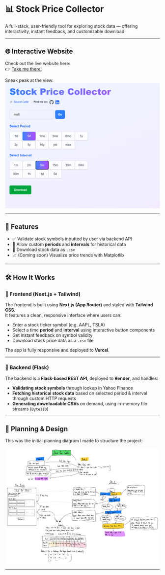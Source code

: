 # 📊 Stock Price Collector

A full-stack, user-friendly tool for exploring stock data — offering interactivity, instant feedback, and customizable download  

---

## 🌐 Interactive Website

Check out the live website here:  
👉 [Take me there!](https://stock-price-collector.vercel.app/)

Sneak peak at the view:
[![Website](stock-frontend/public/website-picture.png)](stock-frontend/public/website-picture.png)

---

## 🚀 Features

- ✅ Validate stock symbols inputted by user via backend API
- 📅 Allow custom **periods** and **intervals** for historical data
- 🧾 Download stock data as `.csv`
- 📈 (Coming soon) Visualize price trends with Matplotlib

---

## 🛠️  How It Works

### 🧩 Frontend (Next.js + Tailwind)

The frontend is built using **Next.js (App Router)** and styled with **Tailwind CSS**.  
It features a clean, responsive interface where users can:

- Enter a stock ticker symbol (e.g. AAPL, TSLA)
- Select a time **period** and **interval** using interactive button components
- Get instant feedback on symbol validity
- Download stock price data as a `.csv` file

The app is fully responsive and deployed to **Vercel**.

---

### 🔌 Backend (Flask)

The backend is a **Flask-based REST API**, deployed to **Render**, and handles:

- **Validating stock symbols** through lookup in Yahoo Finance
- **Fetching historical stock data** based on selected period & interval through custom HTTP requests
- **Generating downloadable CSVs** on demand, using in-memory file streams (`BytesIO`)



---

## 🧠 Planning & Design

This was the initial planning diagram I made to structure the project:

[![Project Planning Diagram](stock-frontend/public/outlines/project-outline-1.jpg)](stock-frontend/public/outlines/project-outline-1.jpg)

---

<!-- ## 🧪 Current Progress

The following is the current state of the project, showing:
- Validating a stock symbol
- Period and interval selection buttons with highlighted states

[![Current Progress](stock-frontend/public/current-progress.png)](stock-frontend/public/current-progress.png)

--- -->

